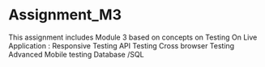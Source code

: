# Assignment_M3
This assignment includes Module 3 based on concepts on Testing On Live Application :
Responsive Testing
API Testing
Cross browser Testing
Advanced Mobile testing
Database /SQL
